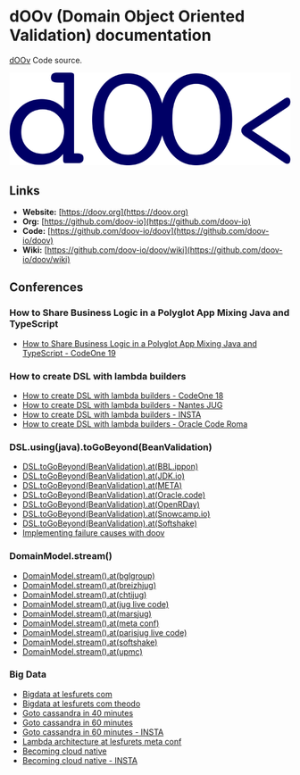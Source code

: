 # dOOv (Domain Object Oriented Validation) documentation

[dOOv](https://github.com/doov-io/doov) Code source.

![dOOv logo](conference/img/doov/doov_logo_2020_blue.svg)

## Links

- **Website:** [https://doov.org](https://doov.org)
- **Org:** [https://github.com/doov-io](https://github.com/doov-io)
- **Code:** [https://github.com/doov-io/doov](https://github.com/doov-io/doov)
- **Wiki:** [https://github.com/doov-io/doov/wiki](https://github.com/doov-io/doov/wiki)

## Conferences

### How to Share Business Logic in a Polyglot App Mixing Java and TypeScript 
- [How to Share Business Logic in a Polyglot App Mixing Java and TypeScript - CodeOne 19](https://doov.org/conference/how_to_share_business_logic_polyglot_java_ts_ocode19.html)

### How to create DSL with lambda builders
- [How to create DSL with lambda builders - CodeOne 18](https://doov.org/conference/how_to_create_dsl_with_lambda_builders_ocode18.html)
- [How to create DSL with lambda builders - Nantes JUG](https://doov.org/conference/how_to_create_dsl_with_lambda_builders_nantes_jug.html)
- [How to create DSL with lambda builders - INSTA](https://doov.org/conference/how_to_create_dsl_with_lambda_builders_insta.html)
- [How to create DSL with lambda builders - Oracle Code Roma](https://doov.org/conference/how_to_create_dsl_with_lambda_builders_roma.html)

### DSL.using(java).toGoBeyond(BeanValidation)

- [DSL.toGoBeyond(BeanValidation).at(BBL.ippon)](https://doov.org/conference/dsl_to_go_beyond_bean_validation_bbl_ippon.html)
- [DSL.toGoBeyond(BeanValidation).at(JDK.io)](https://doov.org/conference/dsl_to_go_beyond_bean_validation_jdk_io.html)
- [DSL.toGoBeyond(BeanValidation).at(META)](https://doov.org/conference/dsl_to_go_beyond_bean_validation_meta.html)
- [DSL.toGoBeyond(BeanValidation).at(Oracle.code)](https://doov.org/conference/dsl_to_go_beyond_bean_validation_ocode.html)
- [DSL.toGoBeyond(BeanValidation).at(OpenRDay)](https://doov.org/conference/dsl_to_go_beyond_bean_validation_openrday.html)
- [DSL.toGoBeyond(BeanValidation).at(Snowcamp.io)](https://doov.org/conference/dsl_to_go_beyond_bean_validation_snowcamp.html)
- [DSL.toGoBeyond(BeanValidation).at(Softshake)](https://doov.org/conference/dsl_to_go_beyond_bean_validation_softshake.html)
- [Implementing failure causes with doov](https://doov.org/conference/implementing_failure_causes_with_doov.html)

### DomainModel.stream()

- [DomainModel.stream().at(bglgroup)](https://doov.org/conference/domain_model_dot_stream_bglgroup.html)
- [DomainModel.stream().at(breizhjug)](https://doov.org/conference/domain_model_dot_stream_breizhjug.html)
- [DomainModel.stream().at(chtijug)](https://doov.org/conference/domain_model_dot_stream_chtijug.html)
- [DomainModel.stream().at(jug live code)](https://doov.org/conference/domain_model_dot_stream_jug_live_code.html)
- [DomainModel.stream().at(marsjug)](https://doov.org/conference/domain_model_dot_stream_marsjug.html)
- [DomainModel.stream().at(meta conf)](https://doov.org/conference/domain_model_dot_stream_meta_conf.html)
- [DomainModel.stream().at(parisjug live code)](https://doov.org/conference/domain_model_dot_stream_parisjug_live_code.html)
- [DomainModel.stream().at(softshake)](https://doov.org/conference/domain_model_dot_stream_softshake.html)
- [DomainModel.stream().at(upmc)](https://doov.org/conference/domain_model_dot_stream_upmc.html)

### Big Data

- [Bigdata at lesfurets com](https://doov.org/conference/bigdata_at_lesfurets_com.html)
- [Bigdata at lesfurets com theodo](https://doov.org/conference/bigdata_at_lesfurets_com_theodo.html)
- [Goto cassandra in 40 minutes](https://doov.org/conference/goto_cassandra_in_40_minutes.html)
- [Goto cassandra in 60 minutes](https://doov.org/conference/goto_cassandra_in_60_minutes.html)
- [Goto cassandra in 60 minutes - INSTA](https://doov.org/conference/goto_cassandra_in_60_minutes_insta.html)
- [Lambda architecture at lesfurets meta conf](https://doov.org/conference/lambda_architecture_at_lesfurets_meta_conf.html)
- [Becoming cloud native](https://doov.org/conference/becoming_cloud_native.html)
- [Becoming cloud native - INSTA](https://doov.org/conference/becoming_cloud_native_insta.html)

